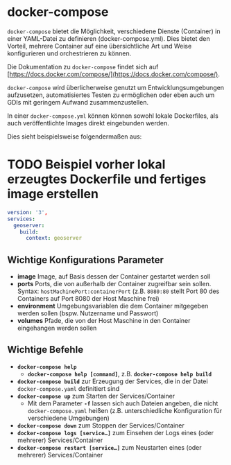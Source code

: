 # docker-compose

`docker-compose` bietet die Möglichkeit, verschiedene Dienste (Container) in einer YAML-Datei zu definieren (docker-compose.yml).
Dies bietet den Vorteil, mehrere Container auf eine übersichtliche Art und Weise konfigurieren und orchestrieren zu können.

Die Dokumentation zu `docker-compose` findet sich auf [https://docs.docker.com/compose/](https://docs.docker.com/compose/).

`docker-compose` wird überlicherweise genutzt um Entwicklungsumgebungen aufzusetzen, automatisiertes Testen zu ermöglichen
oder eben auch um GDIs mit geringem Aufwand zusammenzustellen.

In einer `docker-compose.yml` können können sowohl lokale Dockerfiles, als auch veröffentlichte Images direkt eingebunden werden.

Dies sieht beispielsweise folgendermaßen aus:

# TODO Beispiel vorher lokal erzeugtes Dockerfile und fertiges image erstellen

```yaml
version: '3',
services:
  geoserver:
    build:
      context: geoserver
```

## Wichtige Konfigurations Parameter

* **image** Image, auf Basis dessen der Container gestartet werden soll
* **ports** Ports, die von außerhalb der Container zugreifbar sein sollen. Syntax: `hostMachinePort:containerPort`
(z.B. `8080:80` stellt Port 80 des Containers auf Port 8080 der Host Maschine frei)
* **environment** Umgebungsvariablen die dem Container mitgegeben werden sollen (bspw. Nutzername und Passwort)
* **volumes** Pfade, die von der Host Maschine in den Container eingehangen werden sollen

## Wichtige Befehle

* **`docker-compose help`**
  * **`docker-compose help [command]`**, z.B. **`docker-compose help build`**
* **`docker-compose build`** zur Erzeugung der Services, die in der Datei `docker-compose.yaml` definitiert sind
* **`docker-compose up`** zum Starten der Services/Container
  * Mit dem Parameter **`-f`** lassen sich auch Dateien angeben, die nicht `docker-compose.yaml` heißen (z.B. unterschiedliche Konfiguration für verschiedene
Umgebungen)
* **`docker-compose down`** zum Stoppen der Services/Container
* **`docker-compose logs [service…]`** zum Einsehen der Logs eines (oder mehrerer) Services/Container
* **`docker-compose restart [service…]`** zum Neustarten eines (oder mehrerer) Services/Container
